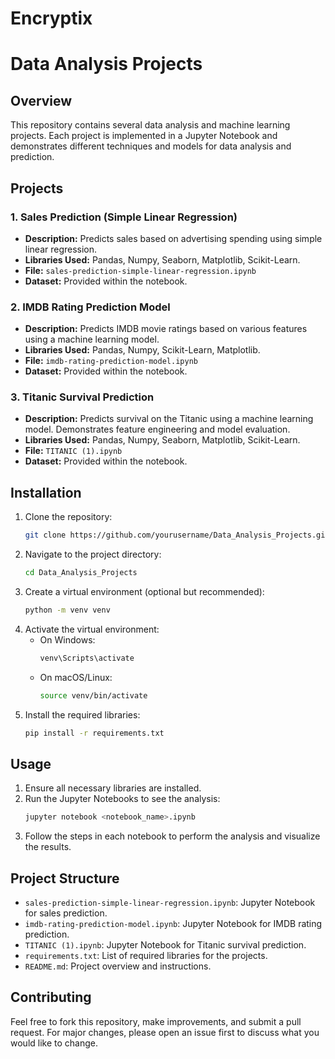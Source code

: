 # Encryptix
# Data Analysis Projects

## Overview
This repository contains several data analysis and machine learning projects. Each project is implemented in a Jupyter Notebook and demonstrates different techniques and models for data analysis and prediction.

## Projects


### 1. Sales Prediction (Simple Linear Regression)
- **Description:** Predicts sales based on advertising spending using simple linear regression.
- **Libraries Used:** Pandas, Numpy, Seaborn, Matplotlib, Scikit-Learn.
- **File:** `sales-prediction-simple-linear-regression.ipynb`
- **Dataset:** Provided within the notebook.

### 2. IMDB Rating Prediction Model
- **Description:** Predicts IMDB movie ratings based on various features using a machine learning model.
- **Libraries Used:** Pandas, Numpy, Scikit-Learn, Matplotlib.
- **File:** `imdb-rating-prediction-model.ipynb`
- **Dataset:** Provided within the notebook.

### 3. Titanic Survival Prediction
- **Description:** Predicts survival on the Titanic using a machine learning model. Demonstrates feature engineering and model evaluation.
- **Libraries Used:** Pandas, Numpy, Seaborn, Matplotlib, Scikit-Learn.
- **File:** `TITANIC (1).ipynb`
- **Dataset:** Provided within the notebook.

## Installation
1. Clone the repository:
    ```bash
    git clone https://github.com/yourusername/Data_Analysis_Projects.git
    ```
2. Navigate to the project directory:
    ```bash
    cd Data_Analysis_Projects
    ```
3. Create a virtual environment (optional but recommended):
    ```bash
    python -m venv venv
    ```
4. Activate the virtual environment:
    - On Windows:
        ```bash
        venv\Scripts\activate
        ```
    - On macOS/Linux:
        ```bash
        source venv/bin/activate
        ```
5. Install the required libraries:
    ```bash
    pip install -r requirements.txt
    ```

## Usage
1. Ensure all necessary libraries are installed.
2. Run the Jupyter Notebooks to see the analysis:
    ```bash
    jupyter notebook <notebook_name>.ipynb
    ```
3. Follow the steps in each notebook to perform the analysis and visualize the results.

## Project Structure
- `sales-prediction-simple-linear-regression.ipynb`: Jupyter Notebook for sales prediction.
- `imdb-rating-prediction-model.ipynb`: Jupyter Notebook for IMDB rating prediction.
- `TITANIC (1).ipynb`: Jupyter Notebook for Titanic survival prediction.
- `requirements.txt`: List of required libraries for the projects.
- `README.md`: Project overview and instructions.

## Contributing
Feel free to fork this repository, make improvements, and submit a pull request. For major changes, please open an issue first to discuss what you would like to change.

